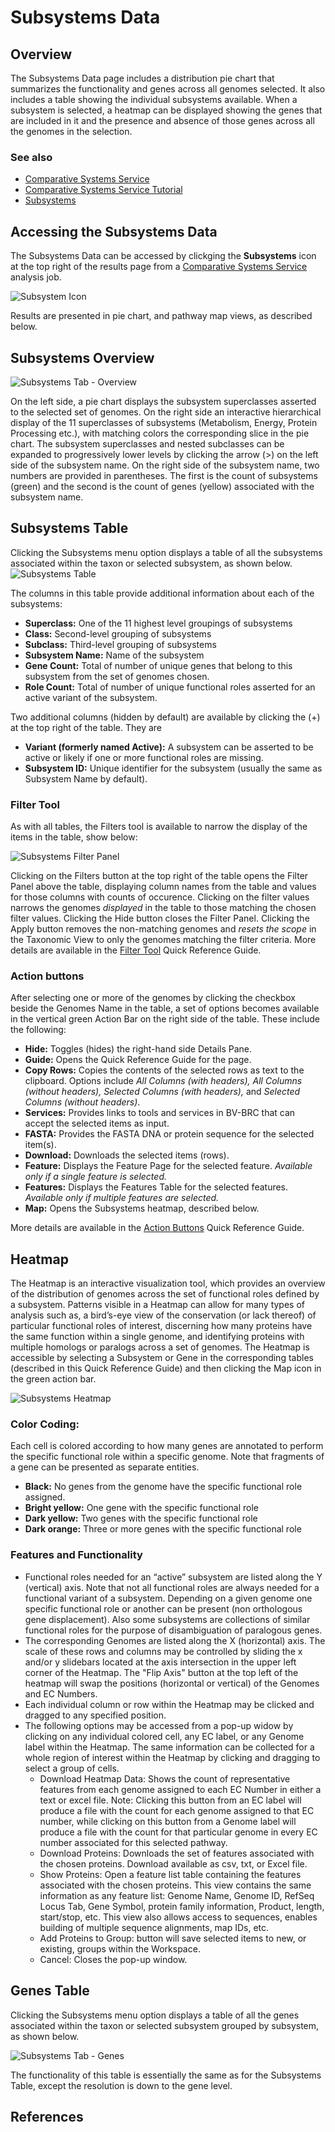 # Subsystems Data


## Overview
The Subsystems Data page includes a distribution pie chart that summarizes the functionality and genes across all genomes selected. It also includes a table showing the individual subsystems available. When a subsystem is selected, a heatmap can be displayed showing the genes that are included in it and the presence and absence of those genes across all the genomes in the selection.

### See also
  * [Comparative Systems Service](https://www.bv-brc.org/app/ComparativeSystems)
  * [Comparative Systems Service Tutorial](../../tutorial/comparative_systems/comparative_systems.html)
  * [Subsystems](../organisms_taxon/subsystems.html)

## Accessing the Subsystems Data
The Subsystems Data can be accessed by clickging the **Subsystems** icon at the top right of the results page from a [Comparative Systems Service](https://www.bv-brc.org/app/ComparativeSystems) analysis job.

![Subsystem Icon](../images/subsystems_data/subsystems_icon.png)

Results are presented in pie chart,  and pathway map views, as described below.

## Subsystems Overview

![Subsystems Tab - Overview](../images/subsystems_data/subsystems_overview.png)

On the left side, a pie chart displays the subsystem superclasses asserted to the selected set of genomes. On the right side an interactive hierarchical display of the 11 superclasses of subsystems (Metabolism, Energy, Protein Processing etc.), with matching colors the corresponding slice in the pie chart. The subsystem superclasses and nested subclasses can be expanded to progressively lower levels by clicking the arrow (>) on the left side of the subsystem name. On the right side of the subsystem name, two numbers are provided in parentheses.  The first is the count of subsystems (green) and the second is the count of genes (yellow) associated with the subsystem name.

## Subsystems Table
Clicking the Subsystems menu option displays a table of all the subsystems associated within the taxon or selected subsystem, as shown below.  
![Subsystems Table](../images/subsystems_data/subsystems_table.png)

The columns in this table provide additional information about each of the subsystems:

* **Superclass:** One of the 11 highest level groupings of subsystems
* **Class:** Second-level grouping of subsystems
* **Subclass:** Third-level grouping of subsystems
* **Subsystem Name:** Name of the subsystem 
* **Gene Count:** Total of number of unique genes that belong to this subsystem from the set of genomes chosen.
* **Role Count:** Total of number of unique functional roles asserted for an active variant of the subsystem.

Two additional columns (hidden by default) are available by clicking the (+) at the top right of the table.  They are 
* **Variant (formerly named Active):** A subsystem can be asserted to be active or likely if one or more functional roles are missing.
* **Subsystem ID:** Unique identifier for the subsystem (usually the same as Subsystem Name by default).	


### Filter Tool

As with all tables, the Filters tool is available to narrow the display of the items in the table, show below:
  
![Subsystems Filter Panel](../images/subsystems_data/subsystems_filter_panel.png)

Clicking on the Filters button at the top right of the table opens the Filter Panel above the table, displaying column names from the table and values for those columns with counts of occurence.  Clicking on the filter values narrows the genomes *displayed* in the table to those matching the chosen filter values.  Clicking the Hide button closes the Filter Panel.  Clicking the Apply button removes the non-matching genomes and *resets the scope* in the Taxonomic View to only the genomes matching the filter criteria. More details are available in the [Filter Tool](../other/filter_tool.html) Quick Reference Guide.

### Action buttons

After selecting one or more of the genomes by clicking the checkbox beside the Genomes Name in the table, a set of options becomes available in the vertical green Action Bar on the right side of the table. These include the following:

* **Hide:** Toggles (hides) the right-hand side Details Pane.
* **Guide:** Opens the Quick Reference Guide for the page.
* **Copy Rows:** Copies the contents of the selected rows as text to the clipboard. Options include *All Columns (with headers), All Columns (without headers), Selected Columns (with headers),* and *Selected Columns (without headers)*. 
* **Services:** Provides links to tools and services in BV-BRC that can accept the selected items as input.
* **FASTA:** Provides the FASTA DNA or protein sequence for the selected item(s).
* **Download:**  Downloads the selected items (rows).
* **Feature:** Displays the Feature Page for the selected feature. *Available only if a single feature is selected.*
* **Features:** Displays the Features Table for the selected features. *Available only if multiple features are selected.*
* **Map:** Opens the Subsystems heatmap, described below.

More details are available in the [Action Buttons](../other/action_buttons.html) Quick Reference Guide.

## Heatmap
The Heatmap is an interactive visualization tool, which provides an overview of the distribution of genomes across the set of functional roles defined by a subsystem. Patterns visible in a Heatmap can allow for many types of analysis such as, a bird’s-eye view of the conservation (or lack thereof) of particular functional roles of interest, discerning how many proteins have the same function within a single genome, and identifying proteins with multiple homologs or paralogs across a set of genomes. The Heatmap is accessible by selecting a Subsystem or Gene in the corresponding tables (described in this Quick Reference Guide) and then clicking the Map icon in the green action bar.

![Subsystems Heatmap](../images/subsystems_data/subsystems_heatmap.png)

### Color Coding: 
Each cell is colored according to how many genes are annotated to perform the specific functional role within a specific genome. Note that fragments of a gene can be presented as separate entities.

* **Black:** No genes from the genome have the specific functional role assigned.
* **Bright yellow:** One gene with the specific functional role
* **Dark yellow:** Two genes with the specific functional role
* **Dark orange:** Three or more genes with the specific functional role

### Features and Functionality
* Functional roles needed for an “active” subsystem are listed along the Y (vertical) axis. Note that not all functional roles are always needed for a functional variant of a subsystem. Depending on a given genome one specific functional role or another can be present (non orthologous gene displacement). Also some subsystems are collections of similar functional roles for the purpose of disambiguation of paralogous genes. 
* The corresponding Genomes are listed along the X (horizontal) axis. The scale of these rows and columns may be controlled by sliding the x and/or y slidebars located at the axis intersection in the upper left corner of the Heatmap. The "Flip Axis" button at the top left of the heatmap will swap the positions (horizontal or vertical) of the Genomes and EC Numbers.
* Each individual column or row within the Heatmap may be clicked and dragged to any specified position.
* The following options may be accessed from a pop-up widow by clicking on any individual colored cell, any EC label, or any Genome label within the Heatmap. The same information can be collected for a whole region of interest within the Heatmap by clicking and dragging to select a group of cells.
   * Download Heatmap Data: Shows the count of representative features from each genome assigned to each EC Number in either a text or excel file. Note: Clicking this button from an EC label will produce a file with the count for each genome assigned to that EC number, while clicking on this button from a Genome label will produce a file with the count for that particular genome in every EC number associated for this selected pathway.
   * Download Proteins: Downloads the set of features associated with the chosen proteins. Download available as csv, txt, or Excel file.
   * Show Proteins: Open a feature list table containing the features associated with the chosen proteins. This view contains the same information as any feature list: Genome Name, Genome ID, RefSeq Locus Tab, Gene Symbol, protein family information, Product, length, start/stop, etc. This view also allows access to sequences, enables building of multiple sequence alignments, map IDs, etc.
   * Add Proteins to Group: button will save selected items to new, or existing, groups within the Workspace.
   * Cancel: Closes the pop-up window.

## Genes Table
Clicking the Subsystems menu option displays a table of all the genes associated within the taxon or selected subsystem grouped by subsystem, as shown below.  

![Subsystems Tab - Genes](../images/subsystems_data/subsystems_tab_genes.png)

The functionality of this table is essentially the same as for the Subsystems Table, except the resolution is down to the gene level.

## References



